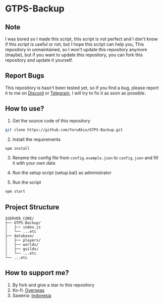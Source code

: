 # GTPS-Backup

## Note

I was bored so I made this script, this script is not perfect and I don't know if this script is useful or not, but I hope this script can help you, This repository in unmaintained, so I won't update this repository anymore (maybe), but if you want to update this repository, you can fork this repository and update it yourself.

## Report Bugs

This repository is hasn't been tested yet, so if you find a bug, please report it to me on [Discord](https://discord.gg/JGSYpDAvue) or [Telegram](https://t.me/YoruAkio), I will try to fix it as soon as possible.

## How to use?

1. Get the source code of this repository

```bash
git clone https://github.com/YoruAkio/GTPS-Backup.git
```

2. Install the requirements

```bash
npm install
```

3. Rename the config file from `config.example.json` to `config.json` and fill it with your own data

4. Run the setup script (setup.bat) as administrator

5. Run the script

```bash
npm start
```

## Project Structure

```
$SERVER_CORE/
├── GTPS-Backup/
│   ├── index.js
│   └── ...etc
├── database/
│   ├── players/
│   ├── worlds/
│   ├── guilds/
│   └── ...etc
└── ...etc
```

## How to support me?

1. By fork and give a star to this repository
2. Ko-fi: [Overseas](https://ko-fi.com/yoruakio)
3. Saweria: [Indonesia](https://saweria.co/YoruAkio)
